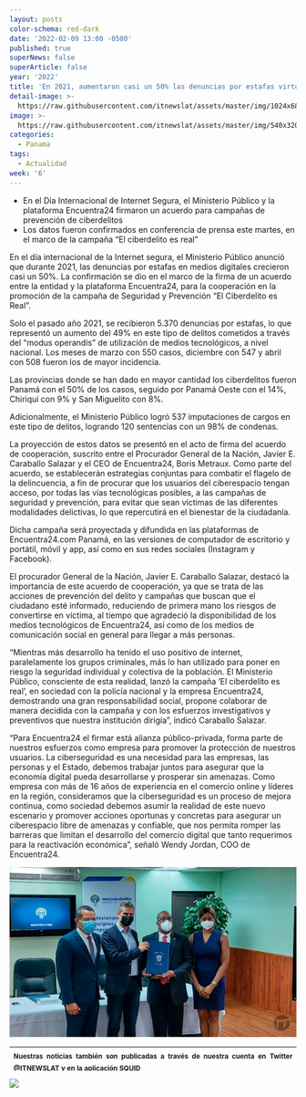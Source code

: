 ```yaml
---
layout: posts
color-schema: red-dark
date: '2022-02-09 13:00 -0500'
published: true
superNews: false
superArticle: false
year: '2022'
title: 'En 2021, aumentaron casi un 50% las denuncias por estafas virtuales'
detail-image: >-
  https://raw.githubusercontent.com/itnewslat/assets/master/img/1024x680/procuraduria-encuentra-24-g.jpg
image: >-
  https://raw.githubusercontent.com/itnewslat/assets/master/img/540x320/procuraduria-encuentra-24-p.jpg
categories:
  - Panama
tags:
  - Actualidad
week: '6'
---
```

- En el Día Internacional de Internet Segura, el Ministerio Público y la plataforma Encuentra24 firmaron un acuerdo para campañas de prevención de ciberdelitos
- Los datos fueron confirmados en conferencia de prensa este martes, en el marco de la campaña “El ciberdelito es real”

En el día internacional de la Internet segura, el Ministerio Público anunció que durante 2021, las denuncias por estafas en medios digitales crecieron casi un 50%. La confirmación se dio en el marco de la firma de un acuerdo entre la entidad y la plataforma Encuentra24, para la cooperación en la promoción de la campaña de Seguridad y Prevención “El Ciberdelito es Real”. 

Solo el pasado año 2021, se recibieron 5.370 denuncias por estafas, lo que representó un aumento del 49% en este tipo de delitos cometidos a través del “modus operandis” de utilización de medios tecnológicos, a nivel nacional. Los meses de marzo con 550 casos, diciembre con 547 y abril con 508 fueron los de mayor incidencia.

Las provincias donde se han dado en mayor cantidad los ciberdelitos fueron Panamá con el 50% de los casos, seguido por Panamá Oeste con el 14%, Chiriquí con 9% y San Miguelito con 8%. 

Adicionalmente, el Ministerio Público logró 537 imputaciones de cargos en este tipo de delitos, logrando 120 sentencias con un 98% de condenas.

La proyección de estos datos se presentó en el acto de firma del acuerdo de cooperación, suscrito entre el Procurador General de la Nación, Javier E. Caraballo Salazar y el CEO de Encuentra24, Boris Metraux. Como parte del acuerdo, se establecerán estrategias conjuntas para combatir el flagelo de la delincuencia, a fin de procurar que los usuarios del ciberespacio tengan acceso, por todas las vías tecnológicas posibles, a las campañas de seguridad y prevención, para evitar que sean víctimas de las diferentes modalidades delictivas, lo que repercutirá en el bienestar de la ciudadanía.

Dicha campaña será proyectada y difundida en las plataformas de Encuentra24.com Panamá, en las versiones de computador de escritorio y portátil, móvil y app, así como en sus redes sociales (Instagram y Facebook).

El procurador General de la Nación, Javier E. Caraballo Salazar, destacó la importancia de este acuerdo de cooperación, ya que se trata de las acciones de prevención del delito y campañas que buscan que el ciudadano esté informado, reduciendo de primera mano los riesgos de convertirse en víctima, al tiempo que agradeció la disponibilidad de los medios tecnológicos de Encuentra24, así como de los medios de comunicación social en general para llegar a más personas.

“Mientras más desarrollo ha tenido el uso positivo de internet, paralelamente los grupos criminales, más lo han utilizado para poner en riesgo la seguridad individual y colectiva de la población. El Ministerio Público, consciente de esta realidad, lanzó la campaña ‘El ciberdelito es real’, en sociedad con la policía nacional y la empresa Encuentra24, demostrando una gran responsabilidad social, propone colaborar de manera decidida con la campaña y con los esfuerzos investigativos y preventivos que nuestra institución dirigía”, indicó Caraballo Salazar. 

“Para Encuentra24 el firmar está alianza público-privada, forma parte de nuestros esfuerzos como empresa para promover la protección de nuestros usuarios. La ciberseguridad es una necesidad para las empresas, las personas y el Estado, debemos trabajar juntos para asegurar que la economía digital pueda desarrollarse y prosperar sin amenazas. Como empresa con más de 16 años de experiencia en el comercio online y líderes en la región, consideramos que la ciberseguridad es un proceso de mejora continua, como sociedad debemos asumir la realidad de este nuevo escenario y promover acciones oportunas y concretas para asegurar un ciberespacio libre de amenazas y confiable, que nos permita romper las barreras que limitan el desarrollo del comercio digital que tanto requerimos para la reactivación económica”, señaló Wendy Jordan, COO de Encuentra24.

![](https://raw.githubusercontent.com/itnewslat/assets/master/img/540x320/procuraduria-encuentra-24-p.jpg)

<table style="height: 42px;" width="569">
<tbody>
<tr>
<td style="text-align: justify;"><sub><strong>Nuestras noticias también son publicadas a través de nuestra cuenta en Twitter <a href="https://twitter.com/itnewslat?lang=es">@ITNEWSLAT</a> y en la aplicación <a href="https://squidapp.co/en/">SQUID</a></strong></sub></td>
</tr>
</tbody>
</table>

<img src="https://tracker.metricool.com/c3po.jpg?hash=56f88a41e39ab42c063cc51676587a04"/>
